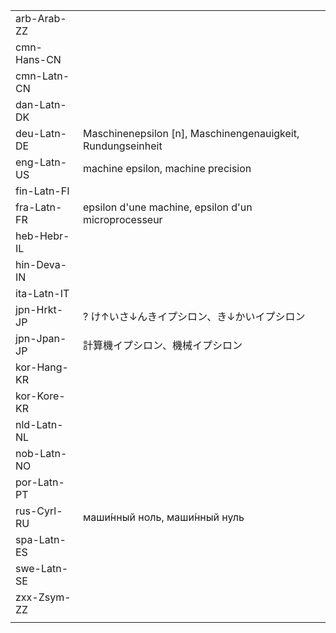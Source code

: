 | | | |
|-|-|-|
| arb-Arab-ZZ |  |  |
| cmn-Hans-CN |  |  |
| cmn-Latn-CN |  |  |
| dan-Latn-DK |  |  |
| deu-Latn-DE | Maschinenepsilon [n], Maschinengenauigkeit, Rundungseinheit |  |
| eng-Latn-US | machine epsilon, machine precision |  |
| fin-Latn-FI |  |  |
| fra-Latn-FR | epsilon d'une machine, epsilon d'un microprocesseur |  |
| heb-Hebr-IL |  |  |
| hin-Deva-IN |  |  |
| ita-Latn-IT |  |  |
| jpn-Hrkt-JP | ? け↑いさ↓んきイプシロン、き↓かいイプシロン |  |
| jpn-Jpan-JP | 計算機イプシロン、機械イプシロン |  |
| kor-Hang-KR |  |  |
| kor-Kore-KR |  |  |
| nld-Latn-NL |  |  |
| nob-Latn-NO |  |  |
| por-Latn-PT |  |  |
| rus-Cyrl-RU | маши́нный ноль, маши́нный нуль |  |
| spa-Latn-ES |  |  |
| swe-Latn-SE |  |  |
| zxx-Zsym-ZZ |  |  |
|  |  |  |
